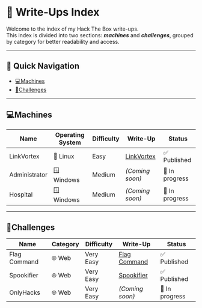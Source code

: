 # 📂 Write-Ups Index

Welcome to the index of my Hack The Box write-ups.  
This index is divided into two sections: **_machines_** and **_challenges_**, grouped by category for better readability and access.  

---

## 📑 Quick Navigation
- [💻Machines](#machines)
- [🧩Challenges](#challenges)

---

## 💻Machines

| Name         | Operating System | Difficulty | Write-Up                                                                                           | Status              |
|--------------|------------------|------------|----------------------------------------------------------------------------------------------------|---------------------|
| LinkVortex   | 🐧 Linux          | Easy       | [LinkVortex](https://medium.com/@pablo13villalobos/hack-the-box-machine-linkvortex-walkthrough-en-5d467f2eec8b) | ✅ Published         |
| Administrator| 🪟 Windows        | Medium     | *(Coming soon)*                                                                                    | 🚧 In progress       |
| Hospital     | 🪟 Windows        | Medium     | *(Coming soon)*                                                                                    | 🚧 In progress       |

---

## 🧩Challenges

| Name         | Category | Difficulty | Write-Up                                                                                           | Status              |
|--------------|----------|------------|----------------------------------------------------------------------------------------------------|---------------------|
| Flag Command | 🌐 Web   | Very Easy  | [Flag Command](https://medium.com/@pablo13villalobos/hack-the-box-flag-command-walkthrough-en-f387461ef976) | ✅ Published         |
| Spookifier   | 🌐 Web   | Very Easy  | [Spookifier](https://medium.com/@pablo13villalobos/hack-the-box-spookifier-walkthrough-en-51e5c29e8e7f) | ✅ Published         |
| OnlyHacks    | 🌐 Web   | Very Easy  | *(Coming soon)*                                                                                    | 🚧 In progress       |
